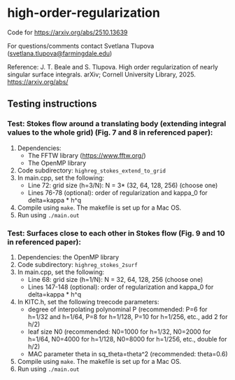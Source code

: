 # high-order-regularization
Code for https://arxiv.org/abs/2510.13639

For questions/comments contact Svetlana Tlupova (svetlana.tlupova@farmingdale.edu) 

Reference:
J. T. Beale and S. Tlupova. High order regularization of nearly singular surface integrals. arXiv; Cornell University Library, 2025. https://arxiv.org/abs/

## Testing instructions

### Test: Stokes flow around a translating body (extending integral values to the whole grid) (Fig. 7 and 8 in referenced paper):

1.	Dependencies:
    * The FFTW library (https://www.fftw.org/)
    * The OpenMP library
3.	Code subdirectory: `highreg_stokes_extend_to_grid`
4.	In main.cpp, set the following:
    * Line 72: grid size (h=3/N): N = 3* (32, 64, 128, 256) (choose one)
    * Lines 76-78 (optional): order of regularization and kappa_0 for delta=kappa * h^q
5.  Compile using `make`. The makefile is set up for a Mac OS.
6.  Run using `./main.out`

### Test: Surfaces close to each other in Stokes flow (Fig. 9 and 10 in referenced paper):

1.	Dependencies: the OpenMP library
2.	Code subdirectory: `highreg_stokes_2surf`
3.	In main.cpp, set the following:
    * Line 68: grid size (h=1/N): N = 32, 64, 128, 256 (choose one)
    * Lines 147-148 (optional): order of regularization and kappa_0 for delta=kappa * h^q
5.  In KITC.h, set the following treecode parameters:
    * degree of interpolating polynominal P (recommended: P=6 for h=1/32 and h=1/64, P=8 for h=1/128, P=10 for h=1/256, etc., add 2 for h/2)
    * leaf size N0 (recommended: N0=1000 for h=1/32, N0=2000 for h=1/64, N0=4000 for h=1/128, N0=8000 for h=1/256, etc., double for h/2)
    * MAC parameter theta in sq_theta=theta^2 (recommended: theta=0.6)
5.  Compile using `make`. The makefile is set up for a Mac OS.
6.  Run using `./main.out`
   
